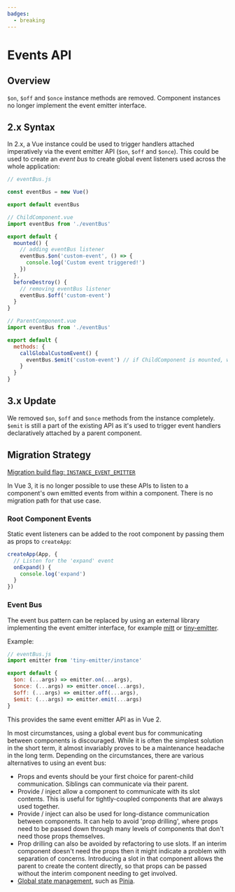 ```yaml
---
badges:
  - breaking
---
```


# Events API <MigrationBadges :badges="$frontmatter.badges" />

## Overview

`$on`, `$off` and `$once` instance methods are removed. Component instances no longer implement the event emitter interface.

## 2.x Syntax

In 2.x, a Vue instance could be used to trigger handlers attached imperatively via the event emitter API (`$on`, `$off` and `$once`). This could be used to create an _event bus_ to create global event listeners used across the whole application:

```js
// eventBus.js

const eventBus = new Vue()

export default eventBus
```

```js
// ChildComponent.vue
import eventBus from './eventBus'

export default {
  mounted() {
    // adding eventBus listener
    eventBus.$on('custom-event', () => {
      console.log('Custom event triggered!')
    })
  },
  beforeDestroy() {
    // removing eventBus listener
    eventBus.$off('custom-event')
  }
}
```

```js
// ParentComponent.vue
import eventBus from './eventBus'

export default {
  methods: {
    callGlobalCustomEvent() {
      eventBus.$emit('custom-event') // if ChildComponent is mounted, we will have a message in the console
    }
  }
}
```

## 3.x Update

We removed `$on`, `$off` and `$once` methods from the instance completely. `$emit` is still a part of the existing API as it's used to trigger event handlers declaratively attached by a parent component.

## Migration Strategy

[Migration build flag: `INSTANCE_EVENT_EMITTER`](../migration-build.html#compat-configuration)

In Vue 3, it is no longer possible to use these APIs to listen to a component's own emitted events from within a component. There is no migration path for that use case.

### Root Component Events

Static event listeners can be added to the root component by passing them as props to `createApp`:

```js
createApp(App, {
  // Listen for the 'expand' event
  onExpand() {
    console.log('expand')
  }
})
```

### Event Bus

The event bus pattern can be replaced by using an external library implementing the event emitter interface, for example [mitt](https://github.com/developit/mitt) or [tiny-emitter](https://github.com/scottcorgan/tiny-emitter).

Example:

```js
// eventBus.js
import emitter from 'tiny-emitter/instance'

export default {
  $on: (...args) => emitter.on(...args),
  $once: (...args) => emitter.once(...args),
  $off: (...args) => emitter.off(...args),
  $emit: (...args) => emitter.emit(...args)
}
```

This provides the same event emitter API as in Vue 2.

In most circumstances, using a global event bus for communicating between components is discouraged. While it is often the simplest solution in the short term, it almost invariably proves to be a maintenance headache in the long term. Depending on the circumstances, there are various alternatives to using an event bus:

* Props and events should be your first choice for parent-child communication. Siblings can communicate via their parent.
* Provide / inject allow a component to communicate with its slot contents. This is useful for tightly-coupled components that are always used together.
* Provide / inject can also be used for long-distance communication between components. It can help to avoid 'prop drilling', where props need to be passed down through many levels of components that don't need those props themselves.
* Prop drilling can also be avoided by refactoring to use slots. If an interim component doesn't need the props then it might indicate a problem with separation of concerns. Introducing a slot in that component allows the parent to create the content directly, so that props can be passed without the interim component needing to get involved.
* [Global state management](https://vuejs.org/guide/scaling-up/state-management.html), such as [Pinia](https://pinia.vuejs.org/).
